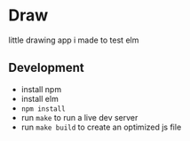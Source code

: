 # Draw
little drawing app i made to test elm

## Development
- install npm
- install elm
- `npm install`
- run `make` to run a live dev server
- run `make build` to create an optimized js file
